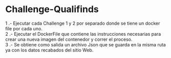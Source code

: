 # Challenge-Qualifinds
1 .- Ejecutar cada Challenge 1 y 2 por separado donde se tiene un docker file por cada uno. <br>
2 .- Ejecutar el DockerFile que contiene las instrucciones necesarias para crear una nueva imagen del contenedor y correr el proceso. <br>
3 .- Se obtiene como salida un archivo Json que se guarda en la misma ruta ya con los datos recabados del sitio Web. <br>
